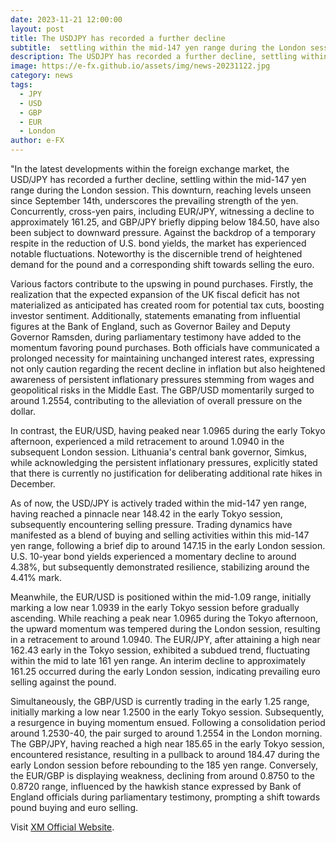 ```yaml
---
date: 2023-11-21 12:00:00
layout: post
title: The USDJPY has recorded a further decline
subtitle:  settling within the mid-147 yen range during the London session.
description: The USDJPY has recorded a further decline, settling within the mid-147 yen range during the London session.
image: https://e-fx.github.io/assets/img/news-20231122.jpg
category: news
tags:
  - JPY
  - USD
  - GBP
  - EUR
  - London
author: e-FX
---
```


"In the latest developments within the foreign exchange market, the USD/JPY has recorded a further decline, settling within the mid-147 yen range during the London session. This downturn, reaching levels unseen since September 14th, underscores the prevailing strength of the yen. Concurrently, cross-yen pairs, including EUR/JPY, witnessing a decline to approximately 161.25, and GBP/JPY briefly dipping below 184.50, have also been subject to downward pressure. Against the backdrop of a temporary respite in the reduction of U.S. bond yields, the market has experienced notable fluctuations. Noteworthy is the discernible trend of heightened demand for the pound and a corresponding shift towards selling the euro.

Various factors contribute to the upswing in pound purchases. Firstly, the realization that the expected expansion of the UK fiscal deficit has not materialized as anticipated has created room for potential tax cuts, boosting investor sentiment. Additionally, statements emanating from influential figures at the Bank of England, such as Governor Bailey and Deputy Governor Ramsden, during parliamentary testimony have added to the momentum favoring pound purchases. Both officials have communicated a prolonged necessity for maintaining unchanged interest rates, expressing not only caution regarding the recent decline in inflation but also heightened awareness of persistent inflationary pressures stemming from wages and geopolitical risks in the Middle East. The GBP/USD momentarily surged to around 1.2554, contributing to the alleviation of overall pressure on the dollar.

In contrast, the EUR/USD, having peaked near 1.0965 during the early Tokyo afternoon, experienced a mild retracement to around 1.0940 in the subsequent London session. Lithuania's central bank governor, Simkus, while acknowledging the persistent inflationary pressures, explicitly stated that there is currently no justification for deliberating additional rate hikes in December.

As of now, the USD/JPY is actively traded within the mid-147 yen range, having reached a pinnacle near 148.42 in the early Tokyo session, subsequently encountering selling pressure. Trading dynamics have manifested as a blend of buying and selling activities within this mid-147 yen range, following a brief dip to around 147.15 in the early London session. U.S. 10-year bond yields experienced a momentary decline to around 4.38%, but subsequently demonstrated resilience, stabilizing around the 4.41% mark.

Meanwhile, the EUR/USD is positioned within the mid-1.09 range, initially marking a low near 1.0939 in the early Tokyo session before gradually ascending. While reaching a peak near 1.0965 during the Tokyo afternoon, the upward momentum was tempered during the London session, resulting in a retracement to around 1.0940. The EUR/JPY, after attaining a high near 162.43 early in the Tokyo session, exhibited a subdued trend, fluctuating within the mid to late 161 yen range. An interim decline to approximately 161.25 occurred during the early London session, indicating prevailing euro selling against the pound.

Simultaneously, the GBP/USD is currently trading in the early 1.25 range, initially marking a low near 1.2500 in the early Tokyo session. Subsequently, a resurgence in buying momentum ensued. Following a consolidation period around 1.2530-40, the pair surged to around 1.2554 in the London morning. The GBP/JPY, having reached a high near 185.65 in the early Tokyo session, encountered resistance, resulting in a pullback to around 184.47 during the early London session before rebounding to the 185 yen range. Conversely, the EUR/GBP is displaying weakness, declining from around 0.8750 to the 0.8720 range, influenced by the hawkish stance expressed by Bank of England officials during parliamentary testimony, prompting a shift towards pound buying and euro selling.

Visit [XM Official Website](https://clicks.pipaffiliates.com/c?c=550036&l=en&p=0).